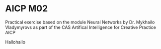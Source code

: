 # AICP M02
 Practical exercise based on the module Neural Networks by Dr. Mykhailo Vladymyrovs as part of the CAS Artifical Intelligence for Creative Practice AICP

 Hallohallo
